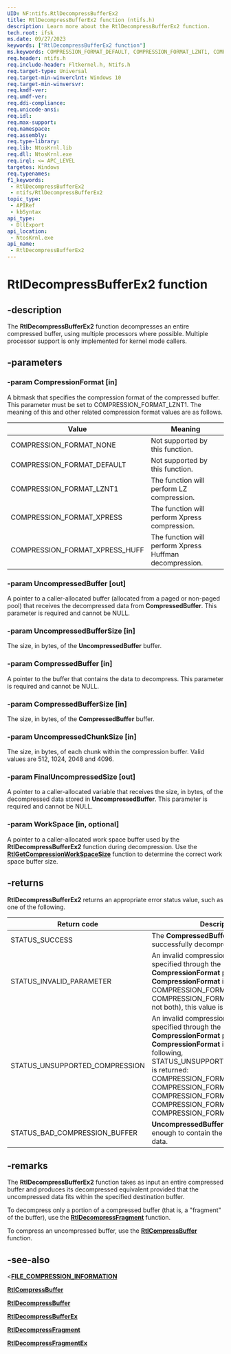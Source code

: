 ```yaml
---
UID: NF:ntifs.RtlDecompressBufferEx2
title: RtlDecompressBufferEx2 function (ntifs.h)
description: Learn more about the RtlDecompressBufferEx2 function.
tech.root: ifsk
ms.date: 09/27/2023
keywords: ["RtlDecompressBufferEx2 function"]
ms.keywords: COMPRESSION_FORMAT_DEFAULT, COMPRESSION_FORMAT_LZNT1, COMPRESSION_FORMAT_NONE, COMPRESSION_FORMAT_XPRESS, COMPRESSION_FORMAT_XPRESS_HUFF, RtlDecompressBufferEx2, RtlDecompressBufferEx2 function [Installable File System Drivers], ifsk.rtldecompressbufferex2, ntifs/RtlDecompressBufferEx2
req.header: ntifs.h
req.include-header: Fltkernel.h, Ntifs.h
req.target-type: Universal
req.target-min-winverclnt: Windows 10
req.target-min-winversvr: 
req.kmdf-ver: 
req.umdf-ver: 
req.ddi-compliance: 
req.unicode-ansi: 
req.idl: 
req.max-support: 
req.namespace: 
req.assembly: 
req.type-library: 
req.lib: NtosKrnl.lib
req.dll: NtosKrnl.exe
req.irql: <= APC_LEVEL
targetos: Windows
req.typenames: 
f1_keywords:
 - RtlDecompressBufferEx2
 - ntifs/RtlDecompressBufferEx2
topic_type:
 - APIRef
 - kbSyntax
api_type:
 - DllExport
api_location:
 - NtosKrnl.exe
api_name:
 - RtlDecompressBufferEx2
---
```


# RtlDecompressBufferEx2 function

## -description

The **RtlDecompressBufferEx2** function decompresses an entire compressed buffer, using multiple processors where possible. Multiple processor support is only implemented for kernel mode callers.

## -parameters

### -param CompressionFormat [in]

A bitmask that specifies the compression format of the compressed buffer. This parameter must be set to COMPRESSION_FORMAT_LZNT1. The meaning of this and other related compression format values are as follows.

| Value | Meaning |
| ----- | ------- |
| COMPRESSION_FORMAT_NONE        | Not supported by this function. |
| COMPRESSION_FORMAT_DEFAULT     | Not supported by this function. |
| COMPRESSION_FORMAT_LZNT1       | The function will perform LZ compression. |
| COMPRESSION_FORMAT_XPRESS      | The function will perform Xpress compression. |
| COMPRESSION_FORMAT_XPRESS_HUFF | The function will perform Xpress Huffman decompression. |

### -param UncompressedBuffer [out]

A pointer to a caller-allocated buffer (allocated from a  paged or non-paged pool) that receives the decompressed data from **CompressedBuffer**. This parameter is required and cannot be NULL.

### -param UncompressedBufferSize [in]

The size, in bytes, of the **UncompressedBuffer** buffer.

### -param CompressedBuffer [in]

A pointer to the buffer that contains the data to decompress. This parameter is required and cannot be NULL.

### -param CompressedBufferSize [in]

The size, in bytes, of the **CompressedBuffer** buffer.

### -param UncompressedChunkSize [in]

The size, in bytes, of each chunk within the compression buffer.  Valid values are 512, 1024, 2048 and 4096.

### -param FinalUncompressedSize [out]

A pointer to a caller-allocated variable that receives the size, in bytes, of the decompressed data stored in **UncompressedBuffer**. This parameter is required and cannot be NULL.

### -param WorkSpace [in, optional]

A pointer to a caller-allocated work space buffer used by the **RtlDecompressBufferEx2** function during decompression. Use the [**RtlGetCompressionWorkSpaceSize**](nf-ntifs-rtlgetcompressionworkspacesize.md) function to determine the correct work space buffer size.

## -returns

**RtlDecompressBufferEx2** returns an appropriate error status value, such as one of the following.

| Return code | Description |
| ----------- | ----------- |
| STATUS_SUCCESS           | The **CompressedBuffer** buffer was successfully decompressed. |
| STATUS_INVALID_PARAMETER | An invalid compression format was specified through the **CompressionFormat** parameter. If **CompressionFormat** is either COMPRESSION_FORMAT_NONE or COMPRESSION_FORMAT_DEFAULT (but not both), this value is returned. |
| STATUS_UNSUPPORTED_COMPRESSION | An invalid compression format was specified through the **CompressionFormat** parameter. If **CompressionFormat** is not one of the following, STATUS_UNSUPPORTED_COMPRESSION is returned: COMPRESSION_FORMAT_LZNT1, COMPRESSION_FORMAT_XPRESS, COMPRESSION_FORMAT_XPRESS_HUFF,  COMPRESSION_FORMAT_NONE, COMPRESSION_FORMAT_DEFAULT |
| STATUS_BAD_COMPRESSION_BUFFER | **UncompressedBuffer** is not large enough to contain the uncompressed data. |

## -remarks

The **RtlDecompressBufferEx2** function takes as input an entire compressed buffer and produces its decompressed equivalent provided that the uncompressed data fits within the specified destination buffer.

To decompress only a portion of a compressed buffer (that is, a "fragment" of the buffer), use the [**RtlDecompressFragment**](nf-ntifs-rtldecompressfragment.md) function.

To compress an uncompressed buffer, use the [**RtlCompressBuffer**](nf-ntifs-rtlcompressbuffer.md) function.

## -see-also

<[**FILE_COMPRESSION_INFORMATION**](ns-ntifs-_file_compression_information.md)

[**RtlCompressBuffer**](nf-ntifs-rtlcompressbuffer.md)

[**RtlDecompressBuffer**](nf-ntifs-rtldecompressbuffer.md)

[**RtlDecompressBufferEx**](nf-ntifs-rtldecompressbufferex.md)

[**RtlDecompressFragment**](nf-ntifs-rtldecompressfragment.md)

[**RtlDecompressFragmentEx**](nf-ntifs-rtldecompressfragmentex.md)
